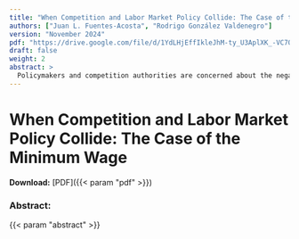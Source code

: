 ```yaml
---
title: "When Competition and Labor Market Policy Collide: The Case of the Minimum Wage"
authors: ["Juan L. Fuentes-Acosta", "Rodrigo González Valdenegro"]
version: "November 2024"
pdf: "https://drive.google.com/file/d/1YdLHjEffIkleJhM-ty_U3AplXK_-VC7Q/view?pli=1"
draft: false
weight: 2
abstract: >
  Policymakers and competition authorities are concerned about the negative effects that labor market power has on workers and the efficient functioning of the labor market. The minimum wage has the potential to curb firms’ power, raising employment and wages (Robinson 1933). However, how does using the minimum wage to mitigate firms’ labor market power impact social welfare, when these firms differ in labor productivity and degree of product market power? Do the interests of consumers and workers align or conflict? We answer these questions in the context of sector-specific minimum wages. In our framework, raising the minimum wage affects labor and product market equilibrium. First, it may either increase, reduce or have no effect at all on the marginal cost of a given firm, depending on its level relative to the marginal revenue product of labor. Second, the minimum wage influences the strategic pricing decisions of competing firms in the product market, even when the own-cost effect is null. We extend a model of supply and demand in an oligopolistic industry with rich consumer preferences and endogenous marginal costs, to incorporate firms’ production, employment and wages. We estimate the model using a unique dataset from the beer industry in Uruguay, where firms of different sizes producing imperfect substitutes compete. We find that the minimum wage that minimizes employers’ power and enhances labor market efficiency also reduces consumer surplus and competition in the product market. The presence of firms with labor and product market power poses a challenge for policymakers aiming to curb employers’ power without causing unintended harm.
---
```

# When Competition and Labor Market Policy Collide: The Case of the Minimum Wage

**Download:** [PDF]({{< param "pdf" >}})

### Abstract:
{{< param "abstract" >}}

